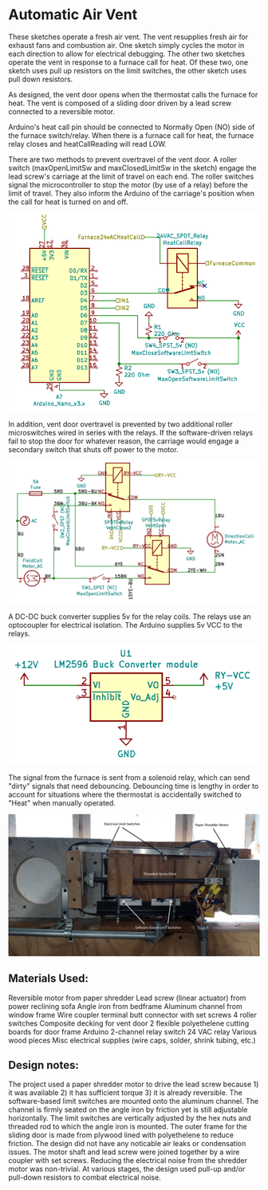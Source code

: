 # Automatic Air Vent

These sketches operate a fresh air vent. The vent resupplies fresh air for exhaust fans and combustion air.
One sketch simply cycles the motor in each direction to allow for electrical debugging. The other two sketches
operate the vent in response to a furnace call for heat. Of these two, one sketch uses pull up resistors on the 
limit switches, the other sketch uses pull down resistors. 

As designed, the vent door opens when the thermostat calls the furnace for heat. The vent is composed
of a sliding door driven by a lead screw connected to a reversible motor.

Arduino's heat call pin should be connected to Normally Open (NO) side of the furnace switch/relay.
When there is a furnace call for heat, the furnace relay closes and heatCallReading will read LOW. 

There are two methods to prevent overtravel of the vent door. A roller switch (maxOpenLimitSw and maxClosedLimitSw
in the sketch) engage the lead screw's carriage at the limit of travel on each end. The roller switches signal the
microcontroller to stop the motor (by use of a relay) before the limit of travel. They also inform the Arduino of the
carriage's position when the call for heat is turned on and off.

![VentArduinoSchematic](/Images/VentArduinoSchematic.png)

In addition, vent door overtravel is prevented by two additional roller microswitches wired
in series with the relays. If the software-driven relays fail to stop the door for whatever reason, the
carriage would engage a secondary switch that shuts off power to the motor.

![VentControlSchematic](/Images/VentControlSchematic.png)

A DC-DC buck converter supplies 5v for the relay coils. The relays use an optocoupler for electrical isolation. The
Arduino supplies 5v VCC to the relays.

![BuckConverterSchematic](/Images/BuckConverterSchematic.png)

The signal from the furnace is sent from a solenoid relay, which can send "dirty" signals that need debouncing.
Debouncing time is lengthy in order to account for situations where the thermostat is accidentally switched
to "Heat" when manually operated.

![VentHardwarePic](Images/VentHardwarePic.jpg)

## Materials Used:
Reversible motor from paper shredder 
Lead screw (linear actuator) from power reclining sofa
Angle iron from bedframe
Aluminum channel from window frame
Wire coupler terminal butt connector with set screws
4 roller switches
Composite decking for vent door
2 flexible polyethelene cutting boards for door frame
Arduino
2-channel relay switch
24 VAC relay
Various wood pieces
Misc electrical supplies (wire caps, solder, shrink tubing, etc.)

## Design notes:
The project used a paper shredder motor to drive the lead screw because 1) it was available 2) it has sufficient torque
3) it is already reversible. 
The software-based limit switches are mounted onto the aluminum channel. The channel is firmly seated on the angle iron by friction
yet is still adjustable horizontally. The limit switches are vertically adjusted by the hex nuts and threaded rod to which the
angle iron is mounted.
The outer frame for the sliding door is made from plywood lined with polyethelene to reduce friction. The design did not have
any noticable air leaks or condensation issues. 
The motor shaft and lead screw were joined together by a wire coupler with set screws.
Reducing the electrical noise from the shredder motor was non-trivial. At various stages, the design used pull-up and/or pull-down resistors to
combat electrical noise. 


